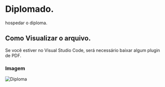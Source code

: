 # Diplomado.
hospedar o diploma.

## Como Visualizar o arquivo.

Se você estiver no Visual Studio Code, será necessário baixar algum plugin de PDF.

### Imagem
![Diploma](Diplomado/image/image.png)